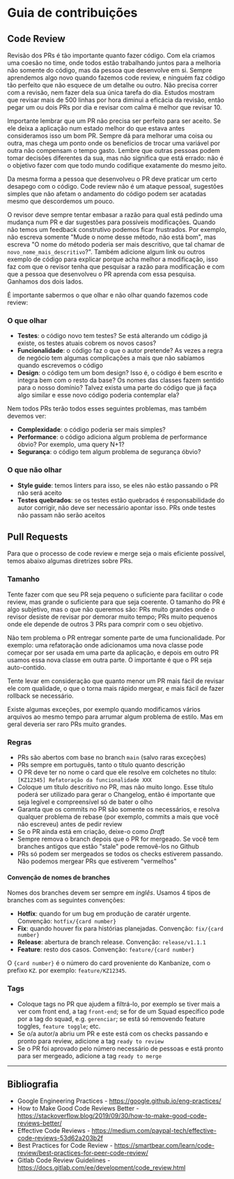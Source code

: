 # Guia de contribuições


## Code Review

Revisão dos PRs é tão importante quanto fazer código. Com ela criamos uma coesão no time, onde todos estão trabalhando juntos para a melhoria não somente do código, mas da pessoa que desenvolve em si. Sempre aprendemos algo novo quando fazemos code review, e ninguém faz código tão perfeito que não esquece de um detalhe ou outro. Não precisa correr com a revisão, nem fazer dela sua única tarefa do dia. Estudos mostram que revisar mais de 500 linhas por hora diminui a eficácia da revisão, então pegar um ou dois PRs por dia e revisar com calma é melhor que revisar 10.

Importante lembrar que um PR não precisa ser perfeito para ser aceito. Se ele deixa a aplicação num estado melhor do que estava antes consideramos isso um bom PR. Sempre dá para melhorar uma coisa ou outra, mas chega um ponto onde os benefícios de trocar uma variável por outra não compensam o tempo gasto. Lembre que outras pessoas podem tomar decisões diferentes da sua, mas não significa que está errado: não é o objetivo fazer com que todo mundo codifique exatamente do mesmo jeito.

Da mesma forma a pessoa que desenvolveu o PR deve praticar um certo desapego com o código. Code review não é um ataque pessoal, sugestões simples que não afetam o andamento do código podem ser acatadas mesmo que descordemos um pouco.

O revisor deve sempre tentar embasar a razão para qual está pedindo uma mudança num PR e dar sugestões para possíveis modificações. Quando não temos um feedback construtivo podemos ficar frustrados. Por exemplo, não escreva somente "Mude o nome desse método, não está bom", mas escreva "O nome do método poderia ser mais descritivo, que tal chamar de `novo_nome_mais_descritivo`?". Também adicione algum link ou outros exemplo de código para explicar porque acha melhor a modificação, isso faz com que o revisor tenha que pesquisar a razão para modificação e com que a pessoa que desenvolveu o PR aprenda com essa pesquisa. Ganhamos dos dois lados.

É importante sabermos o que olhar e não olhar quando fazemos code review:

### O que olhar

* **Testes**: o código novo tem testes? Se está alterando um código já existe, os testes atuais cobrem os novos casos?
* **Funcionalidade**: o código faz o que o autor pretende? As vezes a regra de negócio tem algumas complicações a mais que não sabíamos quando escrevemos o código
* **Design**: o código tem um bom design? Isso é, o código é bem escrito e integra bem com o resto da base? Os nomes das classes fazem sentido para o nosso domínio? Talvez exista uma parte do código que já faça algo similar e esse novo código poderia contemplar ela?

Nem todos PRs terão todos esses seguintes problemas, mas também devemos ver:

* **Complexidade**: o código poderia ser mais simples?
* **Performance**: o código adiciona algum problema de performance óbvio? Por exemplo, uma query N+1?
* **Segurança**: o código tem algum problema de segurança óbvio?

### O que **não** olhar

* **Style guide**: temos linters para isso, se eles não estão passando o PR não será aceito
* **Testes quebrados**: se os testes estão quebrados é responsabilidade do autor corrigir, não deve ser necessário apontar isso. PRs onde testes não passam não serão aceitos

## Pull Requests

Para que o processo de code review e merge seja o mais eficiente possível, temos abaixo algumas diretrizes sobre PRs.

### Tamanho

Tente fazer com que seu PR seja pequeno o suficiente para facilitar o code review, mas grande o suficiente para que seja coerente. O tamanho do PR é algo subjetivo, mas o que não queremos são: PRs muito grandes onde o revisor desiste de revisar por demorar muito tempo; PRs muito pequenos onde ele depende de outros 3 PRs para comprir com o seu objetivo.

Não tem problema o PR entregar somente parte de uma funcionalidade. Por exemplo: uma refatoração onde adicionamos uma nova classe pode começar por ser usada em uma parte da aplicação, e depois em outro PR usamos essa nova classe em outra parte. O importante é que o PR seja auto-contido.

Tente levar em consideração que quanto menor um PR mais fácil de revisar ele com qualidade, o que o torna mais rápido mergear, e mais fácil de fazer rollback se necessário.

Existe algumas exceções, por exemplo quando modificamos vários arquivos ao mesmo tempo para arrumar algum problema de estilo. Mas em geral deveria ser raro PRs muito grandes.

### Regras

* PRs são abertos com base no branch `main` (salvo raras exceções)
* PRs sempre em português, tanto o título quanto descrição
* O PR deve ter no nome o card que ele resolve em colchetes no título: `[KZ12345] Refatoração da funcionalidade XXX`
* Coloque um título descritivo no PR, mas não muito longo. Esse título poderá ser utilizado para gerar o Changelog, então é importante que seja legível e compreensível só de bater o olho
* Garanta que os commits no PR são somente os necessários, e resolva qualquer problema de rebase (por exemplo, commits a mais que você não escreveu) antes de pedir review
* Se o PR ainda está em criação, deixe-o como *Draft*
* Sempre remova o branch depois que o PR for mergeado. Se você tem branches antigos que estão "stale" pode removê-los no Github
* PRs só podem ser mergeados se todos os checks estiverem passando. Não podemos mergear PRs que estiverem "vermelhos"

#### Convenção de nomes de branches

Nomes dos branches devem ser sempre em *inglês*. Usamos 4 tipos de branches com as seguintes convenções:

* **Hotfix**: quando for um bug em produção de caratér urgente. Convenção: `hotfix/{card number}`
* **Fix**: quando houver fix para histórias planejadas. Convenção: `fix/{card number}`
* **Release**: abertura de branch release. Convenção: `release/v1.1.1`
* **Feature**: resto dos casos. Convenção: `feature/{card number}`

O `{card number}` é o número do card proveniente do Kanbanize, com o prefixo `KZ`. por exemplo: `feature/KZ12345`.

### Tags

* Coloque tags no PR que ajudem a filtrá-lo, por exemplo se tiver mais a ver com front end, a tag `front-end`; se for de um Squad específico pode por a tag do squad, e.g. `gerenciar`; se está só removendo feature toggles, `feature toggle`; etc.
* Se o/a autor/a abriu um PR e este está com os checks passando e pronto para review, adicione a tag `ready to review`
* Se o PR foi aprovado pelo número necessário de pessoas e está pronto para ser mergeado, adicione a tag `ready to merge`


----
## Bibliografia

* Google Engineering Practices - https://google.github.io/eng-practices/
* How to Make Good Code Reviews Better - https://stackoverflow.blog/2019/09/30/how-to-make-good-code-reviews-better/
* Effective Code Reviews - https://medium.com/paypal-tech/effective-code-reviews-53d62a203b2f
* Best Practices for Code Review - https://smartbear.com/learn/code-review/best-practices-for-peer-code-review/
* Gitlab Code Review Guidelines - https://docs.gitlab.com/ee/development/code_review.html
